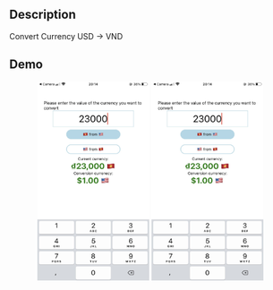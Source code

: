 ## Description
  Convert Currency USD -> VND
## Demo
  <p align="center">
    <img src="./assets/1.jpg" width="200" margin="10px"/>
    <img src="./assets/2.jpg" width="200" />        
  </p>


